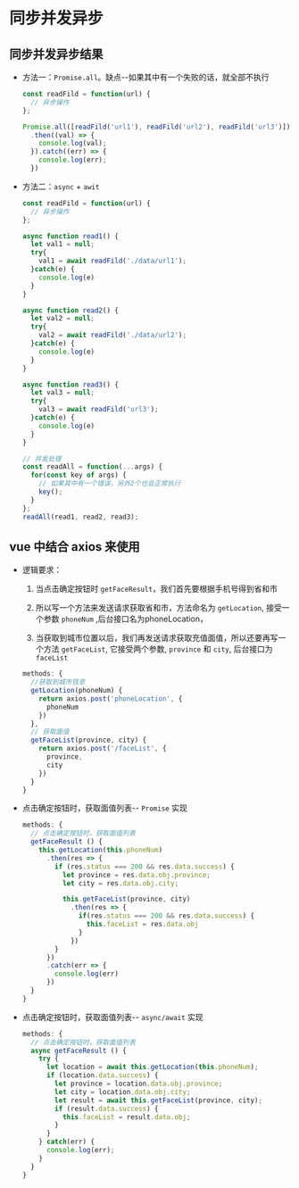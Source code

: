 # 同步并发异步

## 同步并发异步结果

- 方法一：`Promise.all`。缺点--如果其中有一个失败的话，就全部不执行

    ```js
    const readFild = function(url) {
      // 异步操作
    };

    Promise.all([readFild('url1'), readFild('url2'), readFild('url3')])
      .then((val) => {
        console.log(val);
      }).catch((err) => {
        console.log(err);
      })
    ```

- 方法二：`async` + `awit`

    ```js
    const readFild = function(url) {
      // 异步操作
    };

    async function read1() {
      let val1 = null;
      try{
        val1 = await readFild('./data/url1');
      }catch(e) {
        console.log(e)
      }
    }

    async function read2() {
      let val2 = null;
      try{
        val2 = await readFild('./data/url2');
      }catch(e) {
        console.log(e)
      }
    }

    async function read3() {
      let val3 = null;
      try{
        val3 = await readFild('url3');
      }catch(e) {
        console.log(e)
      }
    }

    // 并发处理
    const readAll = function(...args) {
      for(const key of args) {
        // 如果其中有一个错误，另外2个也会正常执行
        key();
      }
    };
    readAll(read1, read2, read3);
    ```

## vue 中结合 axios 来使用

- 逻辑要求：

    1. 当点击确定按钮时 `getFaceResult`，我们首先要根据手机号得到省和市

    2. 所以写一个方法来发送请求获取省和市，方法命名为 `getLocation`, 接受一个参数 `phoneNum` ,后台接口名为phoneLocation，

    3. 当获取到城市位置以后，我们再发送请求获取充值面值，所以还要再写一个方法 `getFaceList`, 它接受两个参数, `province` 和 `city`, 后台接口为 `faceList`

    ```js
    methods: {
      //获取到城市信息
      getLocation(phoneNum) {
        return axios.post('phoneLocation', {
          phoneNum
        })
      },
      // 获取面值
      getFaceList(province, city) {
        return axios.post('/faceList', {
          province,
          city
        })
      }
    }
    ```

- 点击确定按钮时，获取面值列表-- `Promise` 实现

    ```js
    methods: {
      // 点击确定按钮时，获取面值列表
      getFaceResult () {
        this.getLocation(this.phoneNum)
          .then(res => {
            if (res.status === 200 && res.data.success) {
              let province = res.data.obj.province;
              let city = res.data.obj.city;

              this.getFaceList(province, city)
                .then(res => {
                  if(res.status === 200 && res.data.success) {
                    this.faceList = res.data.obj
                  }
                })
            }
          })
          .catch(err => {
            console.log(err)
          })
      }
    }
    ```

- 点击确定按钮时，获取面值列表-- `async/await` 实现

    ```js
    methods: {
      // 点击确定按钮时，获取面值列表
      async getFaceResult () {
        try {
          let location = await this.getLocation(this.phoneNum);
          if (location.data.success) {
            let province = location.data.obj.province;
            let city = location.data.obj.city;
            let result = await this.getFaceList(province, city);
            if (result.data.success) {
              this.faceList = result.data.obj;
            }
          }
        } catch(err) {
          console.log(err);
        }
      }
    }
    ```
